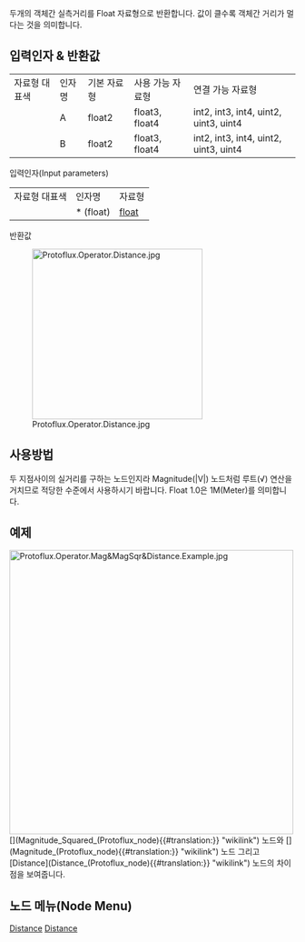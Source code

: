 <languages></languages> 두개의 객체간 실측거리를 Float 자료형으로
반환합니다. 값이 클수록 객체간 거리가 멀다는 것을 의미합니다.

## 입력인자 & 반환값

|               |        |             |                  |                                       |
|---------------|--------|-------------|------------------|---------------------------------------|
| 자료형 대표색 | 인자명 | 기본 자료형 | 사용 가능 자료형 | 연결 가능 자료형                      |
|               | A      | float2      | float3, float4   | int2, int3, int4, uint2, uint3, uint4 |
|               | B      | float2      | float3, float4   | int2, int3, int4, uint2, uint3, uint4 |

입력인자(Input parameters)

|               |            |                                                                         |
|---------------|------------|-------------------------------------------------------------------------|
| 자료형 대표색 | 인자명     | 자료형                                                                  |
|               | \* (float) | [float](Float_(Protoflux_node)_(Variables){{#translation:}} "wikilink") |

반환값

<figure>
<img src="Protoflux.Operator.Distance.jpg" title="Protoflux.Operator.Distance.jpg" width="300" alt="Protoflux.Operator.Distance.jpg" /><figcaption aria-hidden="true">Protoflux.Operator.Distance.jpg</figcaption>
</figure>

## 사용방법

두 지점사이의 실거리를 구하는 노드인지라 Magnitude(\|V\|) 노드처럼
루트(√) 연산을 거치므로 적당한 수준에서 사용하시기 바랍니다. Float 1.0은
1M(Meter)를 의미합니다.

## 예제

<img src="Protoflux.Operator.Mag&amp;MagSqr&amp;Distance.Example.jpg" title="fig:Protoflux.Operator.Mag&amp;MagSqr&amp;Distance.Example.jpg" width="500" alt="Protoflux.Operator.Mag&amp;MagSqr&amp;Distance.Example.jpg" />
[<nowiki>](Magnitude_Squared_(Protoflux_node){{#translation:}} "wikilink")
노드와
[<nowiki>](Magnitude_(Protoflux_node){{#translation:}} "wikilink") 노드
그리고 [Distance](Distance_(Protoflux_node){{#translation:}} "wikilink")
노드의 차이점을 보여줍니다.

## 노드 메뉴(Node Menu)

[Distance](Category:Protoflux{{#translation:}} "wikilink")
[Distance](Category:Protoflux:Operators{{#translation:}} "wikilink")